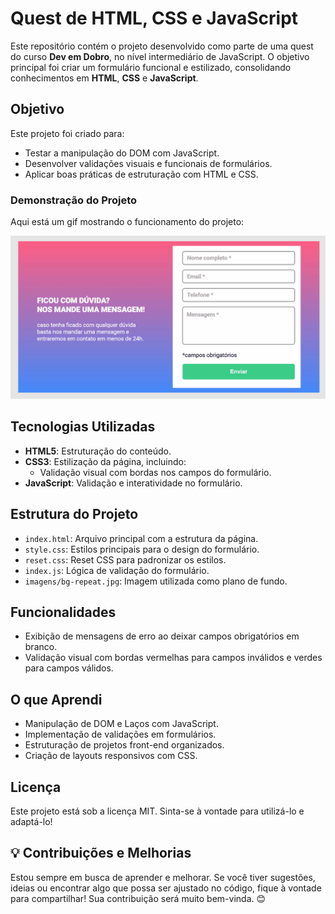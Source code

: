 # Quest de HTML, CSS e JavaScript

Este repositório contém o projeto desenvolvido como parte de uma quest do curso **Dev em Dobro**, no nível intermediário de JavaScript. O objetivo principal foi criar um formulário funcional e estilizado, consolidando conhecimentos em **HTML**, **CSS** e **JavaScript**.

## Objetivo

Este projeto foi criado para:
- Testar a manipulação do DOM com JavaScript.
- Desenvolver validações visuais e funcionais de formulários.
- Aplicar boas práticas de estruturação com HTML e CSS.

### Demonstração do Projeto
Aqui está um gif mostrando o funcionamento do projeto:

![Demonstração do Projeto](./imagens/animacao-validacao.gif)

## Tecnologias Utilizadas

- **HTML5**: Estruturação do conteúdo.
- **CSS3**: Estilização da página, incluindo:
  - Validação visual com bordas nos campos do formulário.
- **JavaScript**: Validação e interatividade no formulário.

## Estrutura do Projeto

- `index.html`: Arquivo principal com a estrutura da página.
- `style.css`: Estilos principais para o design do formulário.
- `reset.css`: Reset CSS para padronizar os estilos.
- `index.js`: Lógica de validação do formulário.
- `imagens/bg-repeat.jpg`: Imagem utilizada como plano de fundo.

## Funcionalidades

- Exibição de mensagens de erro ao deixar campos obrigatórios em branco.
- Validação visual com bordas vermelhas para campos inválidos e verdes para campos válidos.

## O que Aprendi

- Manipulação de DOM e Laços com JavaScript.
- Implementação de validações em formulários.
- Estruturação de projetos front-end organizados.
- Criação de layouts responsivos com CSS.

## Licença

Este projeto está sob a licença MIT. Sinta-se à vontade para utilizá-lo e adaptá-lo!

## 💡 Contribuições e Melhorias

Estou sempre em busca de aprender e melhorar. Se você tiver sugestões, ideias ou encontrar algo que possa ser ajustado no código, fique à vontade para compartilhar! Sua contribuição será muito bem-vinda. 😊